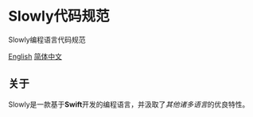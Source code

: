 # Slowly代码规范
Slowly编程语言代码规范

[English](README.md)   [简体中文](README-CN.md)

## 关于
Slowly是一款基于**Swift**开发的编程语言，并汲取了*其他诸多语言*的优良特性。